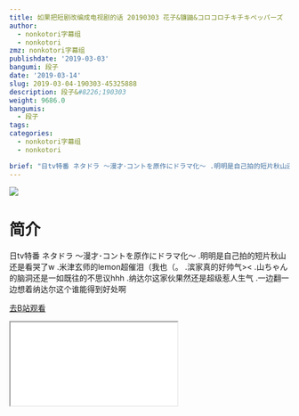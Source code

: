 ```yaml
---
title: 如果把短剧改编成电视剧的话 20190303 花子&镰鼬&コロコロチキチキペッパーズ
author:
  - nonkotori字幕组
  - nonkotori
zmz: nonkotori字幕组
publishdate: '2019-03-03'
bangumi: 段子
date: '2019-03-14'
slug: 2019-03-04-190303-45325888
description: 段子&#8226;190303
weight: 9686.0
bangumis:
  - 段子
tags:
categories:
  - nonkotori字幕组
  - nonkotori

brief: "日tv特番 ネタドラ ～漫才･コントを原作にドラマ化～ .明明是自己拍的短片秋山还是看哭了w .米津玄师的lemon超催泪（我也（。 .滨家真的好帅气>< .山ちゃん的脑洞还是一如既往的不思议hhh .纳达尔这家伙果然还是超级惹人生气 .一边翻一边想着纳达尔这个谁能得到好处啊"
---
```

![](https://i.imgur.com/8srIjwB.jpg)
# 简介  
日tv特番 ネタドラ ～漫才･コントを原作にドラマ化～
.明明是自己拍的短片秋山还是看哭了w
.米津玄师的lemon超催泪（我也（。
.滨家真的好帅气><
.山ちゃん的脑洞还是一如既往的不思议hhh
.纳达尔这家伙果然还是超级惹人生气
.一边翻一边想着纳达尔这个谁能得到好处啊  

[去B站观看](https://www.bilibili.com/video/av45325888/)
<div class ="resp-container"><iframe class="testiframe" src="//player.bilibili.com/player.html?aid=45325888"", scrolling="no", allowfullscreen="true" > </iframe></div> 
